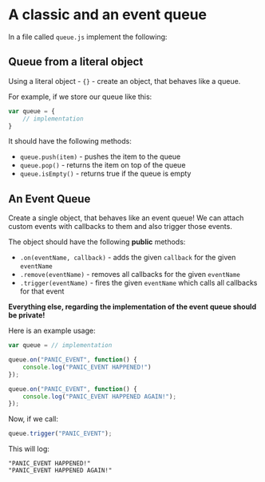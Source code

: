 # A classic and an event queue

In a file called `queue.js` implement the following:

## Queue from a literal object

Using a literal object - `{}` - create an object, that behaves like a queue.

For example, if we store our queue like this:

```javascript
var queue = {
    // implementation
}
```

It should have the following methods:

* `queue.push(item)` - pushes the item to the queue
* `queue.pop()` - returns the item on top of the queue
* `queue.isEmpty()` - returns true if the queue is empty

## An Event Queue

Create a single object, that behaves like an event queue! We can attach custom events with callbacks to them and also trigger those events.

The object should have the following __public__ methods:

* `.on(eventName, callback)` - adds the given `callback` for the given `eventName`
* `.remove(eventName)` - removes all callbacks for the given `eventName`
* `.trigger(eventName)` - fires the given `eventName` which calls all callbacks for that event

__Everything else, regarding the implementation of the event queue should be private!__

Here is an example usage:

```javascript
var queue = // implementation

queue.on("PANIC_EVENT", function() {
    console.log("PANIC_EVENT HAPPENED!")
});

queue.on("PANIC_EVENT", function() {
    console.log("PANIC_EVENT HAPPENED AGAIN!");
});
```

Now, if we call:

```javascript
queue.trigger("PANIC_EVENT");
```

This will log:

```
"PANIC_EVENT HAPPENED!"
"PANIC_EVENT HAPPENED AGAIN!"
```
